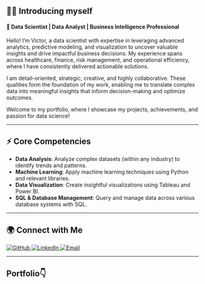 ## 🙋‍♂️ Introducing myself

#### 🌟 Data Scientist | Data Analyst | Business Intelligence Professional

Hello! I’m Victor, a data scientist with expertise in leveraging advanced analytics, predictive modeling, and visualization to uncover valuable insights and drive impactful business decisions. My experience spans across healthcare, finance, risk management, and operational efficiency, where I have consistently delivered actionable solutions.

I am detail-oriented, strategic, creative, and highly collaborative. These qualities form the foundation of my work, enabling me to translate complex data into meaningful insights that inform decision-making and optimize outcomes.

Welcome to my portfolio, where I showcase my projects, achievements, and passion for data science!

---

## ⚡ **Core Competencies**
- **Data Analysis**: Analyze complex datasets (within any industry) to identify trends and patterns.
- **Machine Learning**: Apply machine learning techniques using Python and relevant libraries.
- **Data Visualization**: Create insightful visualizations using Tableau and Power BI.
- **SQL & Database Management**: Query and manage data across various database systems with SQL.
---

## 🌍 **Connect with Me**

<p align="left">
<a href="https://github.com/VictorOmoboye" target="_blank">
  <img src="https://img.shields.io/badge/GitHub-%2312100E.svg?style=for-the-badge&logo=github&logoColor=white" alt="GitHub" />
</a>
<a href="https://www.linkedin.com/in/victor-omoboye/" target="_blank">
  <img src="https://img.shields.io/badge/LinkedIn-%230077B5.svg?style=for-the-badge&logo=linkedin&logoColor=white" alt="LinkedIn" />
</a>
<a href="mailto:omoboyevictor97@gmail.com" target="_blank">
  <img src="https://img.shields.io/badge/Email-%23D14836.svg?style=for-the-badge&logo=gmail&logoColor=white" alt="Email" />
</a>
</p>

---
## Portfolio👇


<!--
**VictorOmoboye/victoromoboye** is a ✨ _special_ ✨ repository because its `README.md` (this file) appears on your GitHub profile.

Here are some ideas to get you started:

- 🔭 I’m currently working on ...
- 🌱 I’m currently learning ...
- 👯 I’m looking to collaborate on ...
- 🤔 I’m looking for help with ...
- 💬 Ask me about ...
- 📫 How to reach me: ...
- 😄 Pronouns: ...
- ⚡ Fun fact: ...
-->
